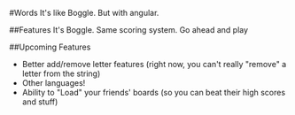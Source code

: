 #Words
It's like Boggle. But with angular.

##Features
It's Boggle. Same scoring system. Go ahead and play

##Upcoming Features
 - Better add/remove letter features (right now, you can't really "remove" a letter from the string)
 - Other languages!
 - Ability to "Load" your friends' boards (so you can beat their high scores and stuff)
 